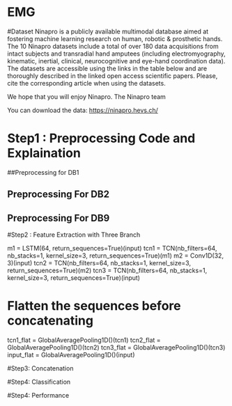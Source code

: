 # EMG
#Dataset
Ninapro is a publicly available multimodal database aimed at fostering machine learning research on human, robotic & prosthetic hands.
The 10 Ninapro datasets include a total of over 180 data acquisitions from intact subjects and transradial hand amputees (including electromyography, kinematic, inertial, clinical, neurocognitive and eye-hand coordination data).
The datasets are accessible using the links in the table below and are thoroughly described in the linked open access scientific papers.
Please, cite the corresponding article when using the datasets.

We hope that you will enjoy Ninapro.
The Ninapro team

You can download the data:
https://ninapro.hevs.ch/

# Step1 : Preprocessing Code and Explaination
##Preprocessing for DB1
## Preprocessing For DB2

## Preprocessing For DB9

#Step2 : Feature Extraction with Three Branch

m1 = LSTM(64, return_sequences=True)(input)
tcn1 = TCN(nb_filters=64, nb_stacks=1, kernel_size=3, return_sequences=True)(m1)
m2 = Conv1D(32, 3)(input)
tcn2 = TCN(nb_filters=64, nb_stacks=1, kernel_size=3, return_sequences=True)(m2)
tcn3 = TCN(nb_filters=64, nb_stacks=1, kernel_size=3, return_sequences=True)(input)
# Flatten the sequences before concatenating
tcn1_flat = GlobalAveragePooling1D()(tcn1)
tcn2_flat = GlobalAveragePooling1D()(tcn2)
tcn3_flat = GlobalAveragePooling1D()(tcn3)
input_flat = GlobalAveragePooling1D()(input)

#Step3: Concatenation

#Step4: Classification


#Step4: Performance
